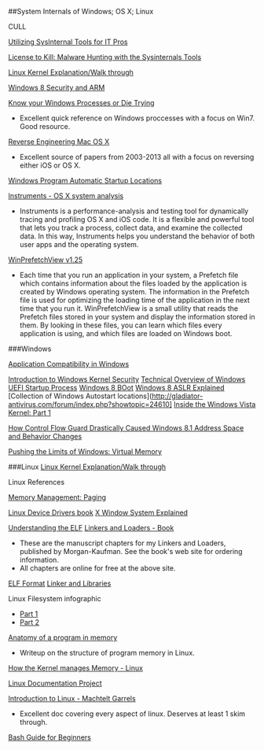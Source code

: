 ##System Internals of Windows; OS X; Linux






CULL


[Utilizing SysInternal Tools for IT Pros](http://www.microsoftvirtualacademy.com/training-courses/utilizing-sysinternals-tools-for-it-pros#fbid=1IKsqgyvnWp)


[License to Kill: Malware Hunting with the Sysinternals Tools](http://channel9.msdn.com/Events/TechEd/NorthAmerica/2013/ATC-B308)


[Linux Kernel Explanation/Walk through](http://www.faqs.org/docs/Linux-HOWTO/KernelAnalysis-HOWTO.html)

[Windows 8 Security and ARM](http://2012.ruxconbreakpoint.com/assets/Uploads/bpx/alex-breakpoint2012.pdf)

[Know your Windows Processes or Die Trying](https://sysforensics.org/2014/01/know-your-windows-processes.html)
* Excellent quick reference on Windows proccesses with a focus on Win7. Good resource.

[Reverse Engineering Mac OS X](http://reverse.put.as/papers/)
* Excellent source of papers from 2003-2013 all with a focus on reversing either iOS or OS X.


[Windows Program Automatic Startup Locations](http://www.bleepingcomputer.com/tutorials/windows-program-automatic-startup-locations/)


[Instruments - OS X system analysis](https://developer.apple.com/library/mac/documentation/DeveloperTools/Conceptual/InstrumentsUserGuide/Introduction/Introduction.html)
* Instruments is a performance-analysis and testing tool for dynamically tracing and profiling OS X and iOS code. It is a flexible and powerful tool that lets you track a process, collect data, and examine the collected data. In this way, Instruments helps you understand the behavior of both user apps and the operating system.


[WinPrefetchView v1.25](http://www.nirsoft.net/utils/win_prefetch_view.html)
* Each time that you run an application in your system, a Prefetch file which contains information about the files loaded by the application is created by Windows operating system. The information in the Prefetch file is used for optimizing the loading time of the application in the next time that you run it. 
WinPrefetchView is a small utility that reads the Prefetch files stored in your system and display the information stored in them. By looking in these files, you can learn which files every application is using, and which files are loaded on Windows boot. 







###Windows 



[Application Compatibility in Windows](https://technet.microsoft.com/en-us/windows/jj863248)

[Introduction to Windows Kernel Security](http://blog.cmpxchg8b.com/2013/05/introduction-to-windows-kernel-security.html)
[Technical Overview of Windows UEFI Startup Process](http://news.saferbytes.it/analisi/2013/10/windows-uefi-startup-a-technical-overview/)
[Windows 8 BOot](http://technet.microsoft.com/en-US/windows/dn168167.aspx)
[Windows 8 ASLR Explained](http://blog.ptsecurity.com/2012/12/windows-8-aslr-internals.html)
[Collection of Windows Autostart locations](http://gladiator-antivirus.com/forum/index.php?showtopic=24610]
[Inside the Windows Vista Kernel: Part 1](http://technet.microsoft.com/en-us/magazine/2007.02.vistakernel.aspx)


[How Control Flow Guard Drastically Caused Windows 8.1 Address Space and Behavior Changes](http://www.alex-ionescu.com/?p=246)



[Pushing the Limits of Windows: Virtual Memory](http://blogs.technet.com/b/markrussinovich/archive/2008/11/17/3155406.aspx)

###Linux
[Linux Kernel Explanation/Walk through](http://www.faqs.org/docs/Linux-HOWTO/KernelAnalysis-HOWTO.html)


Linux References


[Memory Management: Paging](https://www.cs.rutgers.edu/~pxk/416/notes/09a-paging.html)


[Linux Device Drivers book](http://www.makelinux.net/ldd3/)
[X Window System Explained](https://magcius.github.io/xplain/article/index.html)

[Understanding the ELF](https://medium.com/@MrJamesFisher/understanding-the-elf-4bd60daac571)
[Linkers and Loaders - Book](http://www.iecc.com/linker/)
* These are the manuscript chapters for my Linkers and Loaders, published by Morgan-Kaufman. See the book's web site for ordering information. 
* All chapters are online for free at the above site.


[ELF Format](http://www.skyfree.org/linux/references/ELF_Format.pdf)
[Linker and Libraries](http://docs.oracle.com/cd/E19457-01/801-6737/801-6737.pdf)

Linux Filesystem infographic
* [Part 1](http://i.imgur.com/EU6ga.jpg)
* [Part 2](http://i.imgur.com/S5Ds2.jpg)




[Anatomy of a program in memory](http://duartes.org/gustavo/blog/post/anatomy-of-a-program-in-memory/) 
* Writeup on the structure of program memory in Linux.

[How the Kernel manages Memory - Linux](http://duartes.org/gustavo/blog/post/how-the-kernel-manages-your-memory/)





[Linux Documentation Project](http://www.tldp.org/)

[Introduction to Linux - Machtelt Garrels](http://www.tldp.org/LDP/intro-linux/html/intro-linux.html)
* Excellent doc covering every aspect of linux. Deserves at least 1 skim through.

[Bash Guide for Beginners](http://www.tldp.org/LDP/Bash-Beginners-Guide/html/Bash-Beginners-Guide.html)






